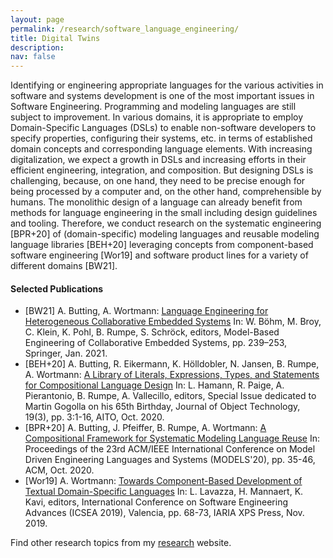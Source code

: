 ```yaml
---
layout: page
permalink: /research/software_language_engineering/
title: Digital Twins
description:  
nav: false
---
```


Identifying or engineering appropriate languages for the various activities in software and systems development is one of the most important issues in Software Engineering. Programming and modeling languages are still subject to improvement. In various domains, it is appropriate to employ Domain-Specific Languages (DSLs) to enable non-software developers to specify properties, configuring their systems, etc. in terms of established domain concepts and corresponding language elements. With increasing digitalization, we expect a growth in DSLs and increasing efforts in their efficient engineering, integration, and composition. But designing DSLs is challenging, because, on one hand, they need to be precise enough for being processed by a computer and, on the other hand, comprehensible by humans. The monolithic design of a language can already benefit from methods for language engineering in the small including design guidelines and tooling. Therefore, we conduct research on the systematic engineering [BPR+20] of (domain-specific) modeling languages and reusable modeling language libraries [BEH+20] leveraging concepts from component-based software engineering [Wor19] and software product lines for a variety of different domains [BW21].

#### Selected Publications

- [BW21] A. Butting, A. Wortmann: [Language Engineering for Heterogeneous Collaborative Embedded Systems](../downloads/paper/2021/Language-Engineering-for-Heterogeneous-Collaborative-Embedded-Systems.pdf) In: W. Böhm, M. Broy, C. Klein, K. Pohl, B. Rumpe, S. Schröck, editors, Model-Based Engineering of Collaborative Embedded Systems, pp. 239–253, Springer, Jan. 2021. 
- [BEH+20] A. Butting, R. Eikermann, K. Hölldobler, N. Jansen, B. Rumpe, A. Wortmann: [A Library of Literals, Expressions, Types, and Statements for Compositional Language Design](../downloads/paper/2020/A-Library-of-Literals-Expressions-Types-and-Statements-for-Compositional-Language-Design.pdf) In: L. Hamann, R. Paige, A. Pierantonio, B. Rumpe, A. Vallecillo, editors, Special Issue dedicated to Martin Gogolla on his 65th Birthday, Journal of Object Technology, 19(3), pp. 3:1-16, AITO, Oct. 2020. 
- [BPR+20] A. Butting, J. Pfeiffer, B. Rumpe, A. Wortmann: [A Compositional Framework for Systematic Modeling Language Reuse](../downloads/paper/2020/A-Compositional-Framework-for-Systematic-Modeling-Language-Reuse.pdf) In: Proceedings of the 23rd ACM/IEEE International Conference on Model Driven Engineering Languages and Systems (MODELS'20), pp. 35-46, ACM, Oct. 2020. 
- [Wor19] A. Wortmann: [Towards Component-Based Development of Textual Domain-Specific Languages](../downloads/paper/2019/Towards-Component-Based-Development-of-Textual-Domain-Specific-Languages.pdf) In: L. Lavazza, H. Mannaert, K. Kavi, editors, International Conference on Software Engineering Advances (ICSEA 2019), Valencia, pp. 68-73, IARIA XPS Press, Nov. 2019.


Find other research topics from my [research](../../research/) website.
